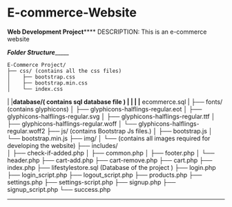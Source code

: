 # E-commerce-Website


**************Web Development Project******************
DESCRIPTION: This is an e-commerce website 



_____________________________________________Folder Structure__________________________________________________
	
	
	E-Commerce Project/
	├── css/ (contains all the css files)
	│    ├── bootstrap.css
	│    ├── bootstrap.min.css
	│    └── index.css
  |
  |__database/( contains sql database file )
  |     |
  |     |__ ecommerce.sql
  |
	├── fonts/ (contains glyphicons)
	│    ├── glyphicons-halflings-regular.eot
	│    ├── glyphicons-halflings-regular.svg
	│    ├── glyphicons-halflings-regular.ttf
	│    ├── glyphicons-halflings-regular.woff
	│    └── glyphicons-halflings-regular.woff2
	├── js/ (contains Bootstrap Js files.)
	│    ├── bootstrap.js
	│    └── bootstrap.min.js
	├──  img/
	│    └── (contains all images required for developing the website)
	├──  includes/	 
	│    ├── check-if-added.php
	│    ├── common.php
	│    ├── footer.php
	│    └── header.php
	├──  cart-add.php
	├──  cart-remove.php
	├──  cart.php 
	├──  index.php
	├──  lifestylestore.sql (Database of the project	)
	├──  login.php
	├──  login_script.php
	├──  logout_script.php
	├──  products.php
	├──  settings.php
	├──  settings-script.php
	├──  signup.php
	├──  signup_script.php
	└──  success.php



*******************************************************************************************************************************************

